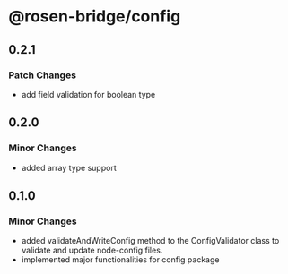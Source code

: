 # @rosen-bridge/config

## 0.2.1

### Patch Changes

- add field validation for boolean type

## 0.2.0

### Minor Changes

- added array type support

## 0.1.0

### Minor Changes

- added validateAndWriteConfig method to the ConfigValidator class to validate and update node-config files.
- implemented major functionalities for config package
